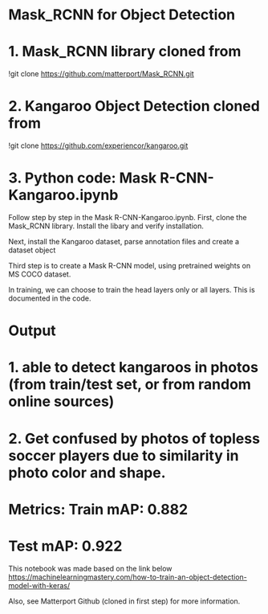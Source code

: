 # Mask_RCNN for Object Detection

# 1. Mask_RCNN library cloned from
!git clone https://github.com/matterport/Mask_RCNN.git

# 2. Kangaroo Object Detection cloned from
!git clone https://github.com/experiencor/kangaroo.git

# 3. Python code: Mask R-CNN-Kangaroo.ipynb
Follow step by step in the Mask R-CNN-Kangaroo.ipynb.
First, clone the Mask_RCNN library. Install the libary and verify installation. 

Next, install the Kangaroo dataset, parse annotation files and create a dataset object

Third step is to create a Mask R-CNN model, using pretrained weights on MS COCO dataset. 

In training, we can choose to train the head layers only or all layers. This is documented in the code.

# Output
# 1. able to detect kangaroos in photos (from train/test set, or from random online sources)
# 2. Get confused by photos of topless soccer players due to similarity in photo color and shape.
# Metrics: Train mAP: 0.882
#          Test mAP:  0.922

This notebook was made based on the link below
https://machinelearningmastery.com/how-to-train-an-object-detection-model-with-keras/

Also, see Matterport Github (cloned in first step) for more information.
